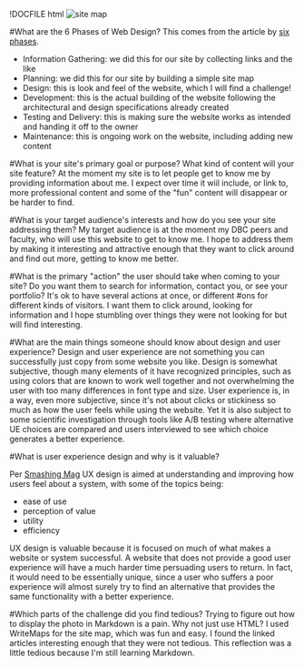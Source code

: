 !DOCFILE html
![site map](/imgs/SiteMap.JPG "My Site Map")

#What are the 6 Phases of Web Design?
This comes from the article by [six phases](http://www.idesignstudios.com/blog/web-design/phases-web-design-development-process/#.Vht0MRNVikp "Selene Bowlby").
- Information Gathering: we did this for our site by collecting links and the like
- Planning: we did this for our site by building a simple site map
- Design: this is look and feel of the website, which I will find a challenge!
- Development: this is the actual building of the website following the architectural and design specifications already created
- Testing and Delivery: this is making sure the website works as intended and handing it off to the owner
- Maintenance: this is ongoing work on the website, including adding new content

#What is your site's primary goal or purpose? What kind of content will your site feature?
At the moment my site is to let people get to know me by providing information about me. I expect over time it wiil include, or link to, more professional content and some of the "fun" content will disappear or be harder to find.

#What is your target audience's interests and how do you see your site addressing them?
My target audience is at the moment my DBC peers and faculty, who will use this website to get to know me. I hope to address them by making it interesting and attractive enough that they want to click around and find out more, getting to know me better.

#What is the primary "action" the user should take when coming to your site? Do you want them to search for information, contact you, or see your portfolio? It's ok to have several actions at once, or different #ons for different kinds of visitors.
I want them to click around, looking for information and I hope stumbling over things they were not looking for but will find interesting.

#What are the main things someone should know about design and user experience?
Design and user experience are not something you can successfully just copy from some website you like. Design is somewhat subjective, though many elements of it have recognized principles, such as using colors that are known to work well together and not overwhelming the user with too many differences in font type and size. User experience is, in a way, even more subjective, since it's not about clicks or stickiness so much as how the user feels while using the website. Yet it is also subject to some scientific investigation through tools like A/B testing where alternative UE choices are compared and users interviewed to see which choice generates a better experience.

#What is user experience design and why is it valuable? 

Per [Smashing Mag](http://www.smashingmagazine.com/2010/10/what-is-user-experience-design-overview-tools-and-resources/ "Jacob Gube") UX design is aimed at understanding and improving how users feel about a system, with some of the topics being:
- ease of use
- perception of value
- utility
- efficiency

UX design is valuable because it is focused on much of what makes a website or system successful. A website that does not provide a good user experience will have a much harder time persuading users to return. In fact, it would need to be essentially unique, since a user who suffers a poor experience will almost surely try to find an alternative that provides the same functionality with a better experience.


#Which parts of the challenge did you find tedious?
Trying to figure out how to display the photo in Markdown is a pain. Why not just use HTML? I used WriteMaps for the site map, which was fun and easy. I found the linked articles interesting enough that they were not tedious.  This reflection was a little tedious because I'm still learning Markdown.

